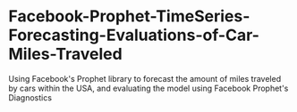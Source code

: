 # Facebook-Prophet-TimeSeries-Forecasting-Evaluations-of-Car-Miles-Traveled
Using Facebook's Prophet library to forecast the amount of miles traveled by cars within the USA, and evaluating the model using Facebook Prophet's Diagnostics
